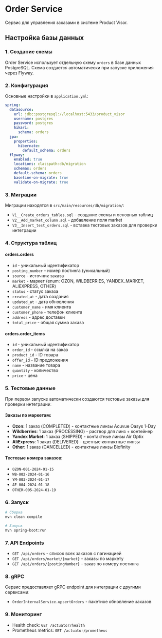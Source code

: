 # Order Service

Сервис для управления заказами в системе Product Visor.

## Настройка базы данных

### 1. Создание схемы

Order Service использует отдельную схему `orders` в базе данных PostgreSQL. Схема создается автоматически при запуске приложения через Flyway.

### 2. Конфигурация

Основные настройки в `application.yml`:

```yaml
spring:
  datasource:
    url: jdbc:postgresql://localhost:5433/product_visor
    username: postgres
    password: postgres
    hikari:
      schema: orders
  jpa:
    properties:
      hibernate:
        default_schema: orders
  flyway:
    enabled: true
    locations: classpath:db/migration
    schemas: orders
    default-schema: orders
    baseline-on-migrate: true
    validate-on-migrate: true
```

### 3. Миграции

Миграции находятся в `src/main/resources/db/migration/`:

- `V1__Create_orders_tables.sql` - создание схемы и основных таблиц
- `V2__Add_market_column.sql` - добавление поля market
- `V3__Insert_test_orders.sql` - вставка тестовых заказов для проверки интеграции

### 4. Структура таблиц

#### orders.orders
- `id` - уникальный идентификатор
- `posting_number` - номер постинга (уникальный)
- `source` - источник заказа
- `market` - маркет (enum: OZON, WILDBERRIES, YANDEX_MARKET, ALIEXPRESS, OTHER)
- `status` - статус заказа
- `created_at` - дата создания
- `updated_at` - дата обновления
- `customer_name` - имя клиента
- `customer_phone` - телефон клиента
- `address` - адрес доставки
- `total_price` - общая сумма заказа

#### orders.order_items
- `id` - уникальный идентификатор
- `order_id` - ссылка на заказ
- `product_id` - ID товара
- `offer_id` - ID предложения
- `name` - название товара
- `quantity` - количество
- `price` - цена

### 5. Тестовые данные

При первом запуске автоматически создаются тестовые заказы для проверки интеграции:

#### Заказы по маркетам:
- **Ozon**: 1 заказ (COMPLETED) - контактные линзы Acuvue Oasys 1-Day
- **Wildberries**: 1 заказ (PROCESSING) - раствор для линз + контейнер
- **Yandex Market**: 1 заказ (SHIPPED) - контактные линзы Air Optix
- **AliExpress**: 1 заказ (DELIVERED) - цветные контактные линзы
- **Other**: 1 заказ (CANCELLED) - контактные линзы Biofinity

#### Тестовые номера заказов:
- `OZON-001-2024-01-15`
- `WB-002-2024-01-16`
- `YM-003-2024-01-17`
- `AE-004-2024-01-18`
- `OTHER-005-2024-01-19`

### 6. Запуск

```bash
# Сборка
mvn clean compile

# Запуск
mvn spring-boot:run
```

### 7. API Endpoints

- `GET /api/orders` - список всех заказов с пагинацией
- `GET /api/orders/market/{market}` - заказы по маркету
- `GET /api/orders/{postingNumber}` - заказ по номеру постинга

### 8. gRPC

Сервис предоставляет gRPC endpoint для интеграции с другими сервисами:
- `OrderInternalService.upsertOrders` - пакетное обновление заказов

### 9. Мониторинг

- Health check: `GET /actuator/health`
- Prometheus metrics: `GET /actuator/prometheus`
